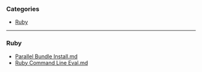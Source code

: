 ### Categories
* [Ruby](#ruby)
--- 
### Ruby
- [Parallel Bundle Install.md](ruby/parallel-bundle-install.md)
- [Ruby Command Line Eval.md](ruby/ruby-command-line-eval.md)

